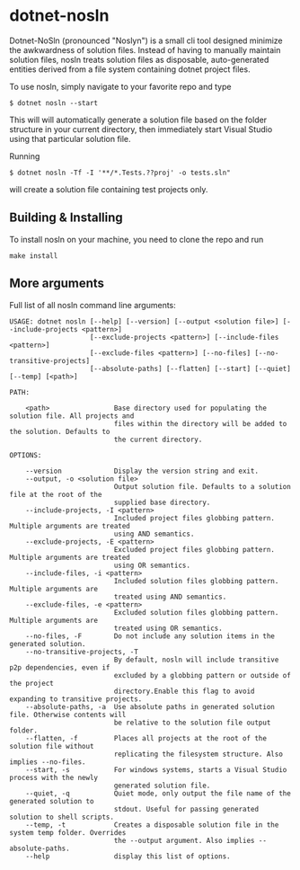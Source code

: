 # dotnet-nosln

Dotnet-NoSln (pronounced "Noslyn") is a small cli tool designed minimize the awkwardness of solution files.
Instead of having to manually maintain solution files, nosln treats solution files as disposable, 
auto-generated entities derived from a file system containing dotnet project files.

To use nosln, simply navigate to your favorite repo and type
```
$ dotnet nosln --start
```
This will will automatically generate a solution file based on the folder structure in your current directory,
then immediately start Visual Studio using that particular solution file.

Running
```
$ dotnet nosln -Tf -I '**/*.Tests.??proj' -o tests.sln"
```
will create a solution file containing test projects only.

## Building & Installing

To install nosln on your machine, you need to clone the repo and run
```
make install
```

## More arguments

Full list of all nosln command line arguments:
```
USAGE: dotnet nosln [--help] [--version] [--output <solution file>] [--include-projects <pattern>]
                    [--exclude-projects <pattern>] [--include-files <pattern>]
                    [--exclude-files <pattern>] [--no-files] [--no-transitive-projects]
                    [--absolute-paths] [--flatten] [--start] [--quiet] [--temp] [<path>]

PATH:

    <path>                Base directory used for populating the solution file. All projects and
                          files within the directory will be added to the solution. Defaults to
                          the current directory.

OPTIONS:

    --version             Display the version string and exit.
    --output, -o <solution file>
                          Output solution file. Defaults to a solution file at the root of the
                          supplied base directory.
    --include-projects, -I <pattern>
                          Included project files globbing pattern. Multiple arguments are treated
                          using AND semantics.
    --exclude-projects, -E <pattern>
                          Excluded project files globbing pattern. Multiple arguments are treated
                          using OR semantics.
    --include-files, -i <pattern>
                          Included solution files globbing pattern. Multiple arguments are
                          treated using AND semantics.
    --exclude-files, -e <pattern>
                          Excluded solution files globbing pattern. Multiple arguments are
                          treated using OR semantics.
    --no-files, -F        Do not include any solution items in the generated solution.
    --no-transitive-projects, -T
                          By default, nosln will include transitive p2p dependencies, even if
                          excluded by a globbing pattern or outside of the project
                          directory.Enable this flag to avoid expanding to transitive projects.
    --absolute-paths, -a  Use absolute paths in generated solution file. Otherwise contents will
                          be relative to the solution file output folder.
    --flatten, -f         Places all projects at the root of the solution file without
                          replicating the filesystem structure. Also implies --no-files.
    --start, -s           For windows systems, starts a Visual Studio process with the newly
                          generated solution file.
    --quiet, -q           Quiet mode, only output the file name of the generated solution to
                          stdout. Useful for passing generated solution to shell scripts.
    --temp, -t            Creates a disposable solution file in the system temp folder. Overrides
                          the --output argument. Also implies --absolute-paths.
    --help                display this list of options.
```